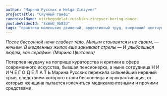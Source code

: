 ```yaml
---
author: "Марина Русских и Helga Zinzyver"
projectTitle: "Скучный танец"
canonicalName: niichegodelat-russkikh-zinzyver-boring-dance
youtubeVideoId: "SxWmU_9b83U"
tags: "практика маленьких движений, аффективный труд, вчерашний неотчужденный праздник, желание, практики самих себя, путь стоп,  политический танцпол, террор родства"
---
```

_После бессонной ночи слабеет тело,
Милым становится и не своим, — ничьим.
В медленных жилах еще занывают стрелы —
И улыбаешься людям, как серафим.
(Марина Цветаева)_

Потерпев неудачу на поприще кураторства и критики в сфере современного искусства, бывшая пенсионерка, а ныне сотрудница Н И И Ч Е Г О Д Е Л А Т Ь Марина Русских пережила сильнейший нервный срыв, следствием которого стали бессонница и прокрастинация, от которых женщина пытается излечиться медикаментозными и прочими средствами.

